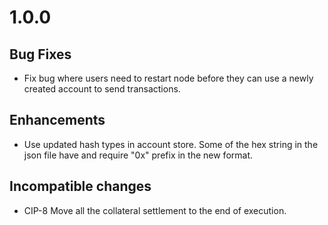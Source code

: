 # 1.0.0

## Bug Fixes

- Fix bug where users need to restart node before they can use a newly created account to send transactions.

## Enhancements

- Use updated hash types in account store. Some of the hex string in the json
file have and require "0x" prefix in the new format.

## Incompatible changes

- CIP-8 Move all the collateral settlement to the end of execution.
